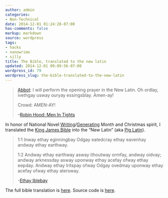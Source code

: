 ```yaml
---
author: admin
categories:
- Non-Technical
date: 2014-12-01 01:24:28-07:00
has-comments: false
markup: markdown
source: wordpress
tags:
- hacks
- nanowrimo
- silly
title: The Bible, translated to the new latin
updated: 2014-12-01 09:09:56-07:00
wordpress_id: 79
wordpress_slug: the-bible-translated-to-the-new-latin
---
```

> [Abbot](http://www.imdb.com/name/nm0887694/?ref_=tt_trv_qu): I will perform the opening prayer in the New Latin. Oh ordlay, ivethgay usway ouryay essingsblay. Amen-ay!
> 
> Crowd: AMEN-AY!
> 
> –[Robin Hood: Men In Tights](http://www.imdb.com/title/tt0107977/quotes?item=qt0327154)

In honor of National Novel [Writing](http://nanowrimo.za3k.com/)/[Generating](https://github.com/dariusk/NaNoGenMo-2014/issues/148) Month and Christmas spirit, I translated the [King James Bible](http://www.gutenberg.org/ebooks/10) into the “New Latin” (aka [Pig Latin](http://en.wikipedia.org/wiki/Pig_Latin)).

> 1:1 Inway ethay eginningbay Odgay eatedcray ethay eavenhay andway ethay earthway.
> 
> 1:2 Andway ethay earthway asway ithoutway ormfay, andway oidvay; andway arknessday asway uponway
> ethay acefay ofway ethay eepday. Andway ethay Iritspay ofway Odgay ovedmay uponway ethay acefay ofway ethay
> atersway.
> 
> -[Ethay Iblebay](http://za3k.com/new%20latin%20bible.txt)

The full bible translation is [here](http://za3k.com/new%20latin%20bible.txt). Source code is [here](https://github.com/vanceza/newlatinbible).
